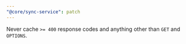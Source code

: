 ```yaml
---
"@core/sync-service": patch
---
```


Never cache `>= 400` response codes and anything other than `GET` and `OPTIONS`.
